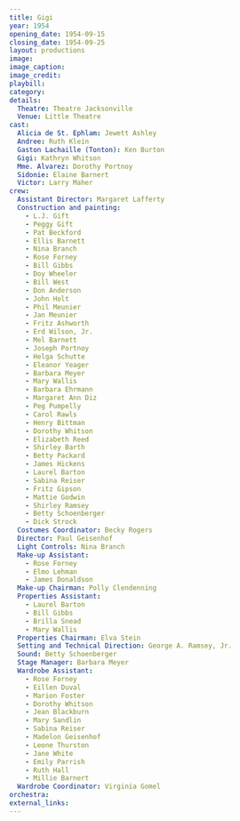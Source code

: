 ```yaml
---
title: Gigi
year: 1954
opening_date: 1954-09-15
closing_date: 1954-09-25
layout: productions
image:
image_caption:
image_credit:
playbill: 
category: 
details:
  Theatre: Theatre Jacksonville
  Venue: Little Theatre
cast:
  Alicia de St. Ephlam: Jewett Ashley
  Andree: Ruth Klein
  Gaston Lachaille (Tonton): Ken Burton
  Gigi: Kathryn Whitson
  Mme. Alvarez: Dorothy Portnoy
  Sidonie: Elaine Barnert
  Victor: Larry Maher
crew:
  Assistant Director: Margaret Lafferty
  Construction and painting:
    - L.J. Gift
    - Peggy Gift
    - Pat Beckford
    - Ellis Barnett
    - Nina Branch
    - Rose Forney
    - Bill Gibbs
    - Doy Wheeler
    - Bill West
    - Don Anderson
    - John Holt
    - Phil Meunier
    - Jan Meunier
    - Fritz Ashworth
    - Erd Wilson, Jr.
    - Mel Barnett
    - Joseph Portnoy
    - Helga Schutte
    - Eleanor Yeager
    - Barbara Meyer
    - Mary Wallis
    - Barbara Ehrmann
    - Margaret Ann Diz
    - Peg Pumpelly
    - Carol Rawls
    - Henry Bittman
    - Dorothy Whitson
    - Elizabeth Reed
    - Shirley Barth
    - Betty Packard
    - James Hickens
    - Laurel Barton
    - Sabina Reiser
    - Fritz Gipson
    - Mattie Godwin
    - Shirley Ramsey
    - Betty Schoenberger
    - Dick Strock
  Costumes Coordinator: Becky Rogers
  Director: Paul Geisenhof
  Light Controls: Nina Branch
  Make-up Assistant:
    - Rose Forney
    - Elmo Lehman
    - James Donaldson
  Make-up Chairman: Polly Clendenning
  Properties Assistant:
    - Laurel Barton
    - Bill Gibbs
    - Brilla Snead
    - Mary Wallis
  Properties Chairman: Elva Stein
  Setting and Technical Direction: George A. Ramsey, Jr.
  Sound: Betty Schoenberger
  Stage Manager: Barbara Meyer
  Wardrobe Assistant:
    - Rose Forney
    - Eillen Duval
    - Marion Foster
    - Dorothy Whitson
    - Jean Blackburn
    - Mary Sandlin
    - Sabina Reiser
    - Madelon Geisenhof
    - Leone Thurston
    - Jane White
    - Emily Parrish
    - Ruth Hall
    - Millie Barnert
  Wardrobe Coordinator: Virginia Gomel
orchestra:
external_links:
---
```


